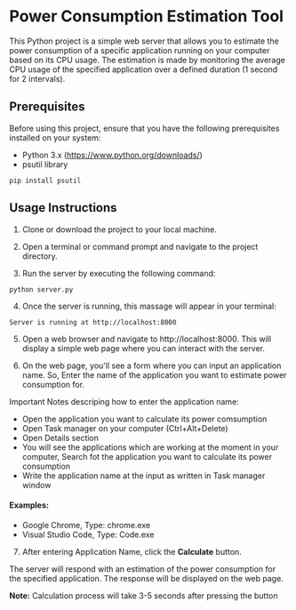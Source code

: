 # Power Consumption Estimation Tool
This Python project is a simple web server that allows you to estimate the power consumption of a specific application running on your computer based on its CPU usage. The estimation is made by monitoring the average CPU usage of the specified application over a defined duration (1 second for 2 intervals).

## Prerequisites
Before using this project, ensure that you have the following prerequisites installed on your system:

* Python 3.x (https://www.python.org/downloads/)
* psutil library
```
pip install psutil
```
## Usage Instructions

1. Clone or download the project to your local machine.

2. Open a terminal or command prompt and navigate to the project directory.

3. Run the server by executing the following command:
```
python server.py
```
4. Once the server is running, this massage will appear in your terminal:
```
Server is running at http://localhost:8000
```
5. Open a web browser and navigate to http://localhost:8000. This will display a simple web page where you can interact with the server.

6. On the web page, you'll see a form where you can input an application name. So, Enter the name of the application you want to estimate power consumption for.

Important Notes descriping how to enter the application name:
* Open the application you want to calculate its power comsumption
* Open Task manager on your computer (Ctrl+Alt+Delete)
* Open Details section
* You will see the applications which are working at the moment in your computer, Search fot the application you want to calculate its power consumption
* Write the application name at the input as written in Task manager window
#### Examples:
* Google Chrome, Type: chrome.exe
* Visual Studio Code, Type: Code.exe

7. After entering Application Name, click the **Calculate** button.

The server will respond with an estimation of the power consumption for the specified application. The response will be displayed on the web page.

**Note:** Calculation process will take 3-5 seconds after pressing the button

